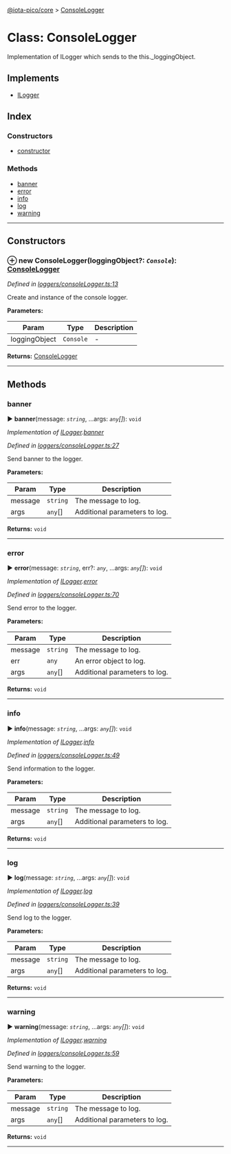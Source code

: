 [@iota-pico/core](../README.md) > [ConsoleLogger](../classes/consolelogger.md)



# Class: ConsoleLogger


Implementation of ILogger which sends to the this._loggingObject.

## Implements

* [ILogger](../interfaces/ilogger.md)

## Index

### Constructors

* [constructor](consolelogger.md#constructor)


### Methods

* [banner](consolelogger.md#banner)
* [error](consolelogger.md#error)
* [info](consolelogger.md#info)
* [log](consolelogger.md#log)
* [warning](consolelogger.md#warning)



---
## Constructors
<a id="constructor"></a>


### ⊕ **new ConsoleLogger**(loggingObject?: *`Console`*): [ConsoleLogger](consolelogger.md)


*Defined in [loggers/consoleLogger.ts:13](https://github.com/iotaeco/iota-pico-core/blob/4d99e90/src/loggers/consoleLogger.ts#L13)*



Create and instance of the console logger.


**Parameters:**

| Param | Type | Description |
| ------ | ------ | ------ |
| loggingObject | `Console`   |  - |





**Returns:** [ConsoleLogger](consolelogger.md)

---


## Methods
<a id="banner"></a>

###  banner

► **banner**(message: *`string`*, ...args: *`any`[]*): `void`



*Implementation of [ILogger](../interfaces/ilogger.md).[banner](../interfaces/ilogger.md#banner)*

*Defined in [loggers/consoleLogger.ts:27](https://github.com/iotaeco/iota-pico-core/blob/4d99e90/src/loggers/consoleLogger.ts#L27)*



Send banner to the logger.


**Parameters:**

| Param | Type | Description |
| ------ | ------ | ------ |
| message | `string`   |  The message to log. |
| args | `any`[]   |  Additional parameters to log. |





**Returns:** `void`





___

<a id="error"></a>

###  error

► **error**(message: *`string`*, err?: *`any`*, ...args: *`any`[]*): `void`



*Implementation of [ILogger](../interfaces/ilogger.md).[error](../interfaces/ilogger.md#error)*

*Defined in [loggers/consoleLogger.ts:70](https://github.com/iotaeco/iota-pico-core/blob/4d99e90/src/loggers/consoleLogger.ts#L70)*



Send error to the logger.


**Parameters:**

| Param | Type | Description |
| ------ | ------ | ------ |
| message | `string`   |  The message to log. |
| err | `any`   |  An error object to log. |
| args | `any`[]   |  Additional parameters to log. |





**Returns:** `void`





___

<a id="info"></a>

###  info

► **info**(message: *`string`*, ...args: *`any`[]*): `void`



*Implementation of [ILogger](../interfaces/ilogger.md).[info](../interfaces/ilogger.md#info)*

*Defined in [loggers/consoleLogger.ts:49](https://github.com/iotaeco/iota-pico-core/blob/4d99e90/src/loggers/consoleLogger.ts#L49)*



Send information to the logger.


**Parameters:**

| Param | Type | Description |
| ------ | ------ | ------ |
| message | `string`   |  The message to log. |
| args | `any`[]   |  Additional parameters to log. |





**Returns:** `void`





___

<a id="log"></a>

###  log

► **log**(message: *`string`*, ...args: *`any`[]*): `void`



*Implementation of [ILogger](../interfaces/ilogger.md).[log](../interfaces/ilogger.md#log)*

*Defined in [loggers/consoleLogger.ts:39](https://github.com/iotaeco/iota-pico-core/blob/4d99e90/src/loggers/consoleLogger.ts#L39)*



Send log to the logger.


**Parameters:**

| Param | Type | Description |
| ------ | ------ | ------ |
| message | `string`   |  The message to log. |
| args | `any`[]   |  Additional parameters to log. |





**Returns:** `void`





___

<a id="warning"></a>

###  warning

► **warning**(message: *`string`*, ...args: *`any`[]*): `void`



*Implementation of [ILogger](../interfaces/ilogger.md).[warning](../interfaces/ilogger.md#warning)*

*Defined in [loggers/consoleLogger.ts:59](https://github.com/iotaeco/iota-pico-core/blob/4d99e90/src/loggers/consoleLogger.ts#L59)*



Send warning to the logger.


**Parameters:**

| Param | Type | Description |
| ------ | ------ | ------ |
| message | `string`   |  The message to log. |
| args | `any`[]   |  Additional parameters to log. |





**Returns:** `void`





___


